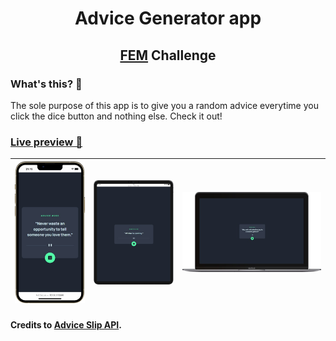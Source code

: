 <h1 align="center">Advice Generator app</h1>
<h2 align="center"><a href="https://frontendmentor.io"/>FEM</a>&nbsp;Challenge</h2>

### What's this? 🤔
The sole purpose of this app is to give you a random advice everytime you click the dice button and nothing else. Check it out!

### [Live preview 🎨](https://rwxdan.github.io/advice-generator-app/)

| ![](./assets/screenshots/phone_view.png) | ![](./assets/screenshots/tablet_view.png) | ![](./assets/screenshots/desktop_view.png) |
| --- | --- | --- |
#### Credits to [Advice Slip API](https://api.adviceslip.com/).
